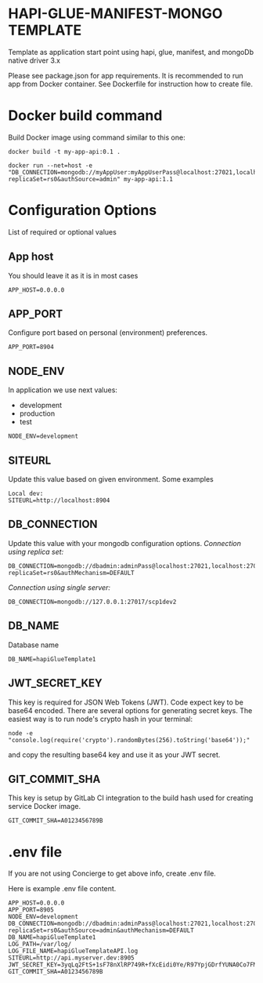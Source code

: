 # HAPI-GLUE-MANIFEST-MONGO TEMPLATE
Template as application start point using hapi, glue, manifest, and mongoDb native driver 3.x

Please see package.json for app requirements.
It is recommended to run app from Docker container. See Dockerfile for instruction how to create file.

# Docker build command
Build Docker image using command similar to this one:
```
docker build -t my-app-api:0.1 .
```

```
docker run --net=host -e "DB_CONNECTION=mongodb://myAppUser:myAppUserPass@localhost:27021,localhost:27022,localhost:27023/hapiGlueTemplate1?replicaSet=rs0&authSource=admin" my-app-api:1.1
```

# Configuration Options
List of required or optional values

## App host
You should leave it as it is in most cases
```
APP_HOST=0.0.0.0
```

## APP_PORT
Configure port based on personal (environment) preferences.
```
APP_PORT=8904
```

## NODE_ENV
In application we use next values:
* development
* production
* test
```
NODE_ENV=development
```

## SITEURL
Update this value based on given environment.
Some examples
```
Local dev:
SITEURL=http://localhost:8904
```

## DB_CONNECTION
Update this value with your mongodb configuration options. 
*Connection using replica set:*
```
DB_CONNECTION=mongodb://dbadmin:adminPass@localhost:27021,localhost:27022,localhost:27023/?replicaSet=rs0&authMechanism=DEFAULT
```
*Connection using single server:*
```
DB_CONNECTION=mongodb://127.0.0.1:27017/scp1dev2
```

## DB_NAME
Database name
```
DB_NAME=hapiGlueTemplate1
```

## JWT_SECRET_KEY
This key is required for JSON Web Tokens (JWT). Code expect key to be base64 encoded.
There are several options for generating secret keys. The easiest way is to run node's crypto hash in your terminal:
```
node -e "console.log(require('crypto').randomBytes(256).toString('base64'));"
```
and copy the resulting base64 key and use it as your JWT secret.

## GIT_COMMIT_SHA
This key is setup by GitLab CI integration to the build hash used for creating service Docker image.
```
GIT_COMMIT_SHA=A0123456789B
```

# .env file
If you are not using Concierge to get above info, create .env file.

Here is example .env file content.

```
APP_HOST=0.0.0.0
APP_PORT=8905
NODE_ENV=development
DB_CONNECTION=mongodb://dbadmin:adminPass@localhost:27021,localhost:27022,localhost:27023/?replicaSet=rs0&authSource=admin&authMechanism=DEFAULT
DB_NAME=hapiGlueTemplate1
LOG_PATH=/var/log/
LOG_FILE_NAME=hapiGlueTemplateAPI.log
SITEURL=http://api.myserver.dev:8905
JWT_SECRET_KEY=3yqLq2FtS+1sF78nXlRP749R+fXcEidi0Ye/R97YpjGDrfYUNA0Co7FM/tk12avhOo0ENYHZMNh1zL+V8mmiD+n4gITaC7b9q3nBULPVbLJw5RE0kqgbVV190vSGBT+DDjr6RxlYusxYXikOE7uoeGwOUiw/etl9B1V3gf89/dP9ruGSe4RD/2wYyI/9lesHJIP8c5+ITXURbKA/tBEXB8aviVlIAvvLky0zv2SumlQvWED5wOEG7h7LnvdHvoeHEGb53ENR4haGcpv41e/rtMI70AeG4kVB/W1Ae61dRXPj2X2H1XERV3nY6O2JoqAHid5MrdFll3KcTBEb+rwQfQ==
GIT_COMMIT_SHA=A0123456789B
```